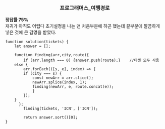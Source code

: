 <div align="center">
<h3>
프로그래머스_여행경로
</h3>
</div>
<b>정답률 75%</b>
 <br> 재귀가 아직도 어렵다 초기설정을 나는 맨 처음부분에 하곤 했는데 끝부분에 깔끔하게 넣은 것에 큰 감명을 받았다.

```
function solution(tickets) {
    let answer = [];

    function finding(arr,city,route){
        if (arr.length === 0) {answer.push(route);}    //티켓 모두 사용
    else {
        arr.forEach(([s, e], index) => {
        if (city === s) {
            const newArr = arr.slice();
            newArr.splice(index, 1);
            finding(newArr, e, route.concat(e));
            }
        });
    }
      };
        finding(tickets, 'ICN', ['ICN']);

        return answer.sort()[0];
}
```
